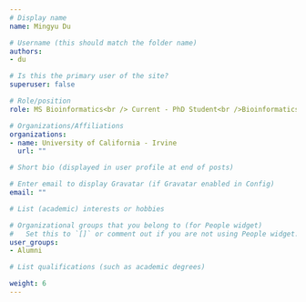 ```yaml
---
# Display name
name: Mingyu Du

# Username (this should match the folder name)
authors: 
- du

# Is this the primary user of the site?
superuser: false

# Role/position
role: MS Bioinformatics<br /> Current - PhD Student<br />Bioinformatics<br /> University of California-Irvine

# Organizations/Affiliations
organizations:
- name: University of California - Irvine
  url: ""

# Short bio (displayed in user profile at end of posts)

# Enter email to display Gravatar (if Gravatar enabled in Config)
email: ""

# List (academic) interests or hobbies

# Organizational groups that you belong to (for People widget)
#   Set this to `[]` or comment out if you are not using People widget.
user_groups: 
- Alumni

# List qualifications (such as academic degrees)

weight: 6
---
```

